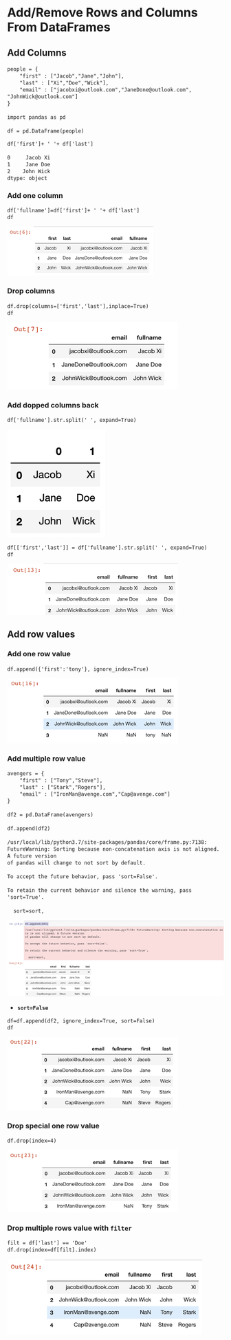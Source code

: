 # Add/Remove Rows and Columns From DataFrames

## Add Columns

```
people = {
    "first" : ["Jacob","Jane","John"],
    "last" : ["Xi","Doe","Wick"],
    "email" : ["jacobxi@outlook.com","JaneDone@outlook.com", "JohnWick@outlook.com"]
}

import pandas as pd

df = pd.DataFrame(people)
```

```
df['first']+ ' '+ df['last']

0     Jacob Xi
1     Jane Doe
2    John Wick
dtype: object
```

### Add one column

```
df['fullname']=df['first']+ ' '+ df['last']
df
```

![Alt Image Text](images/pd6_1.png "Body image")

### Drop columns

```
df.drop(columns=['first','last'],inplace=True)
df
```

![Alt Image Text](images/pd6_2.png "Body image")

### Add dopped columns back

```
df['fullname'].str.split(' ', expand=True)
```

![Alt Image Text](images/pd6_3.png "Body image")

```
df[['first','last']] = df['fullname'].str.split(' ', expand=True)
df
```

![Alt Image Text](images/pd6_4.png "Body image")


## Add row values

### Add one row value

```
df.append({'first':'tony'}, ignore_index=True)
```

![Alt Image Text](images/pd6_5.png "Body image")


### Add multiple row value

```
avengers = {
    "first" : ["Tony","Steve"],
    "last" : ["Stark","Rogers"],
    "email" : ["IronMan@avenge.com","Cap@avenge.com"]
}

df2 = pd.DataFrame(avengers)

df.append(df2)

/usr/local/lib/python3.7/site-packages/pandas/core/frame.py:7138: FutureWarning: Sorting because non-concatenation axis is not aligned. A future version
of pandas will change to not sort by default.

To accept the future behavior, pass 'sort=False'.

To retain the current behavior and silence the warning, pass 'sort=True'.

  sort=sort,
```

![Alt Image Text](images/pd6_6.png "Body image")

* **`sort=False`**

```
df=df.append(df2, ignore_index=True, sort=False)
df
```

![Alt Image Text](images/pd6_7.png "Body image")

### Drop special one row value

```
df.drop(index=4)
```

![Alt Image Text](images/pd6_8.png "Body image")

### Drop multiple rows value with `filter`

```
filt = df['last'] == 'Doe'
df.drop(index=df[filt].index)
```

![Alt Image Text](images/pd6_9.png "Body image")